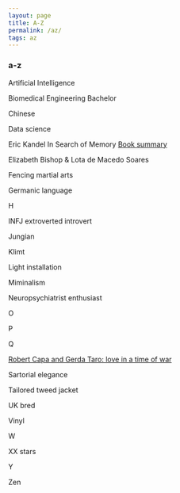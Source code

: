 ```yaml
---
layout: page
title: A-Z
permalink: /az/
tags: az
---
```


### a-z

Artificial Intelligence

Biomedical Engineering Bachelor

Chinese

Data science

Eric Kandel In Search of Memory [Book summary](https://digital.csic.es/bitstream/10261/61022/1/Eric%20R.%20Kandel%2C%20In%20Search%20of%20Memory.pdf)

Elizabeth Bishop & Lota de Macedo Soares

Fencing martial arts

Germanic language

H

INFJ extroverted introvert

Jungian

Klimt

Light installation

Miminalism

Neuropsychiatrist enthusiast

O

P

Q

[Robert Capa and Gerda Taro: love in a time of war](https://www.theguardian.com/artanddesign/2012/may/13/robert-capa-gerda-taro-relationship)

Sartorial elegance

Tailored tweed jacket

UK bred

Vinyl

W

XX stars

Y

Zen
